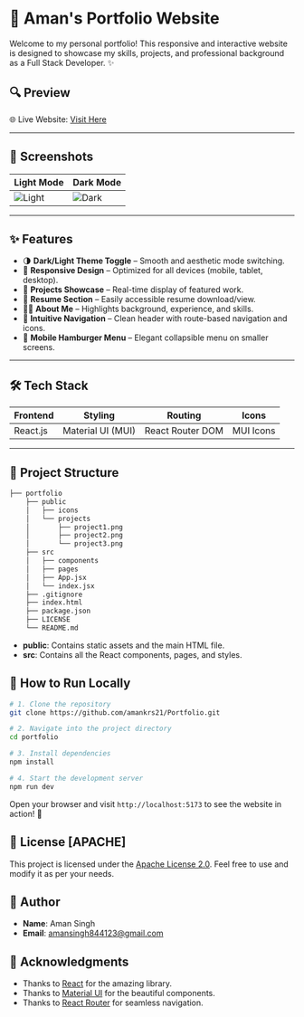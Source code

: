 # 🚀 Aman's Portfolio Website

Welcome to my personal portfolio! This responsive and interactive website is designed to showcase my skills, projects, and professional background as a Full Stack Developer. ✨

## 🔍 Preview

🌐 Live Website: [Visit Here](https://your-portfolio-url.com)

---

## 📸 Screenshots

| Light Mode | Dark Mode |
|------------|-----------|
| ![Light](./screenshots/light.png) | ![Dark](./screenshots/dark.png) |

---

## ✨ Features

- 🌗 **Dark/Light Theme Toggle** – Smooth and aesthetic mode switching.
- 📱 **Responsive Design** – Optimized for all devices (mobile, tablet, desktop).
- 📂 **Projects Showcase** – Real-time display of featured work.
- 📃 **Resume Section** – Easily accessible resume download/view.
- 👨‍💻 **About Me** – Highlights background, experience, and skills.
- 🧭 **Intuitive Navigation** – Clean header with route-based navigation and icons.
- 📱 **Mobile Hamburger Menu** – Elegant collapsible menu on smaller screens.

---

## 🛠 Tech Stack

| Frontend  | Styling | Routing | Icons |
|-----------|---------|---------|-------|
| React.js  | Material UI (MUI) | React Router DOM | MUI Icons |

---

## 📁 Project Structure

```bash
├── portfolio
    ├── public
    │   ├── icons
    │   └── projects
    │       ├── project1.png
    │       ├── project2.png
    │       └── project3.png
    ├── src
    │   ├── components
    │   ├── pages
    │   ├── App.jsx
    │   └── index.jsx
    ├── .gitignore
    ├── index.html
    ├── package.json
    ├── LICENSE
    └── README.md
```
- **public**: Contains static assets and the main HTML file.
- **src**: Contains all the React components, pages, and styles.



## 🚦 How to Run Locally

```bash
# 1. Clone the repository
git clone https://github.com/amankrs21/Portfolio.git

# 2. Navigate into the project directory
cd portfolio

# 3. Install dependencies
npm install

# 4. Start the development server
npm run dev
```
Open your browser and visit `http://localhost:5173` to see the website in action!  🚀


## 📜 License [APACHE]
This project is licensed under the [Apache License 2.0](https://www.apache.org/licenses/LICENSE-2.0). Feel free to use and modify it as per your needs.


## 👤 Author

- **Name**: Aman Singh
- **Email**: amansingh844123@gmail.com


## 🙏 Acknowledgments
- Thanks to [React](https://reactjs.org/) for the amazing library.
- Thanks to [Material UI](https://mui.com/) for the beautiful components.
- Thanks to [React Router](https://reactrouter.com/) for seamless navigation.
